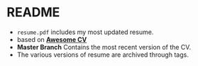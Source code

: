 # README

- `resume.pdf` includes my most updated resume.
- based on [**Awesome CV**](https://github.com/posquit0/Awesome-CV)
- **Master Branch** Contains the most recent version of the CV.
- The various versions of resume are archived through tags.
